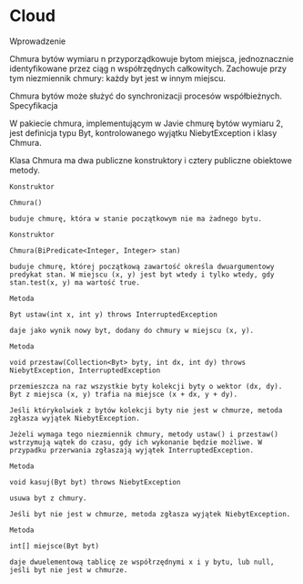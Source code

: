 # Cloud
Wprowadzenie

Chmura bytów wymiaru n przyporządkowuje bytom miejsca, jednoznacznie identyfikowane przez ciąg n współrzędnych całkowitych. Zachowuje przy tym niezmiennik chmury: każdy byt jest w innym miejscu.

Chmura bytów może służyć do synchronizacji procesów współbieżnych.
Specyfikacja

W pakiecie chmura, implementującym w Javie chmurę bytów wymiaru 2, jest definicja typu Byt, kontrolowanego wyjątku NiebytException i klasy Chmura.

Klasa Chmura ma dwa publiczne konstruktory i cztery publiczne obiektowe metody.

    Konstruktor

    Chmura()

    buduje chmurę, która w stanie początkowym nie ma żadnego bytu.

    Konstruktor

    Chmura(BiPredicate<Integer, Integer> stan)

    buduje chmurę, której początkową zawartość określa dwuargumentowy predykat stan. W miejscu (x, y) jest byt wtedy i tylko wtedy, gdy stan.test(x, y) ma wartość true.

    Metoda

    Byt ustaw(int x, int y) throws InterruptedException

    daje jako wynik nowy byt, dodany do chmury w miejscu (x, y).

    Metoda

    void przestaw(Collection<Byt> byty, int dx, int dy) throws NiebytException, InterruptedException

    przemieszcza na raz wszystkie byty kolekcji byty o wektor (dx, dy). Byt z miejsca (x, y) trafia na miejsce (x + dx, y + dy).

    Jeśli którykolwiek z bytów kolekcji byty nie jest w chmurze, metoda zgłasza wyjątek NiebytException.

    Jeżeli wymaga tego niezmiennik chmury, metody ustaw() i przestaw() wstrzymują wątek do czasu, gdy ich wykonanie będzie możliwe. W przypadku przerwania zgłaszają wyjątek InterruptedException.

    Metoda

    void kasuj(Byt byt) throws NiebytException

    usuwa byt z chmury.

    Jeśli byt nie jest w chmurze, metoda zgłasza wyjątek NiebytException.

    Metoda

    int[] miejsce(Byt byt)

    daje dwuelementową tablicę ze współrzędnymi x i y bytu, lub null, jeśli byt nie jest w chmurze.
